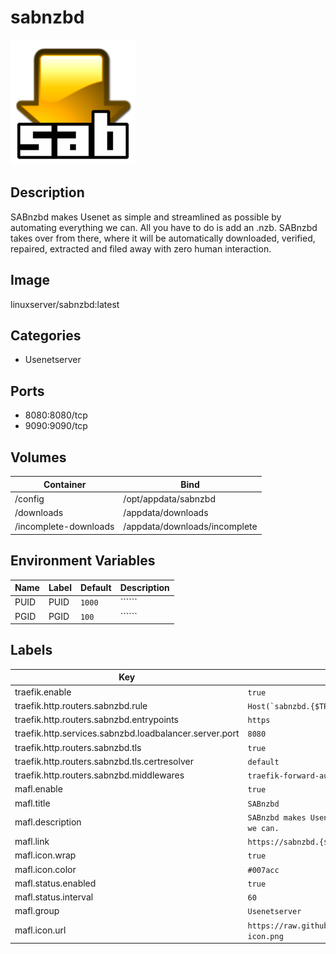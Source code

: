 # sabnzbd

![Logo](images/sabnzbd.png)

## Description
SABnzbd makes Usenet as simple and streamlined as possible by automating everything we can. All you have to do is add an .nzb. SABnzbd takes over from there, where it will be automatically downloaded, verified, repaired, extracted and filed away with zero human interaction.

## Image
linuxserver/sabnzbd:latest

## Categories
- Usenetserver

## Ports
- 8080:8080/tcp
- 9090:9090/tcp

## Volumes
| Container | Bind |
|-----------|------|
| /config | /opt/appdata/sabnzbd |
| /downloads | /appdata/downloads |
| /incomplete-downloads | /appdata/downloads/incomplete |

## Environment Variables
| Name | Label | Default | Description |
|------|-------|---------|-------------|
| PUID | PUID | ```1000``` | `````` |
| PGID | PGID | ```100``` | `````` |

## Labels
| Key | Value |
|-----|-------|
| traefik.enable | ```true``` |
| traefik.http.routers.sabnzbd.rule | ```Host(`sabnzbd.{$TRAEFIK_INGRESS_DOMAIN}`)``` |
| traefik.http.routers.sabnzbd.entrypoints | ```https``` |
| traefik.http.services.sabnzbd.loadbalancer.server.port | ```8080``` |
| traefik.http.routers.sabnzbd.tls | ```true``` |
| traefik.http.routers.sabnzbd.tls.certresolver | ```default``` |
| traefik.http.routers.sabnzbd.middlewares | ```traefik-forward-auth``` |
| mafl.enable | ```true``` |
| mafl.title | ```SABnzbd``` |
| mafl.description | ```SABnzbd makes Usenet as simple and streamlined as possible by automating everything we can.``` |
| mafl.link | ```https://sabnzbd.{$TRAEFIK_INGRESS_DOMAIN}``` |
| mafl.icon.wrap | ```true``` |
| mafl.icon.color | ```#007acc``` |
| mafl.status.enabled | ```true``` |
| mafl.status.interval | ```60``` |
| mafl.group | ```Usenetserver``` |
| mafl.icon.url | ```https://raw.githubusercontent.com/Qballjos/portainer_templates/master/Images/sabnzbd-icon.png``` |

